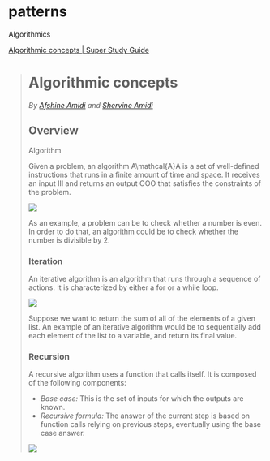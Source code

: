 # patterns
Algorithmics


[Algorithmic concepts | Super Study Guide](https://superstudy.guide/algorithms-data-structures/foundations/algorithmic-concepts/)

> # Algorithmic concepts
> 
> _By [Afshine Amidi](https://twitter.com/afshinea) and [Shervine Amidi](https://twitter.com/shervinea)_
> 
> ## Overview
> 
> Algorithm
> 
> Given a problem, an algorithm A\\mathcal{A}A is a set of well-defined instructions that runs in a finite amount of time and space. It receives an input III and returns an output OOO that satisfies the constraints of the problem.
> 
> ![](https://superstudy.guide/img/algorithms-data-structures/foundations/algorithmic-concepts/algorithm-1.png)
> 
> As an example, a problem can be to check whether a number is even. In order to do that, an algorithm could be to check whether the number is divisible by 2.
> 
> ### Iteration
> 
> An iterative algorithm is an algorithm that runs through a sequence of actions. It is characterized by either a for or a while loop.
> 
> ![](https://superstudy.guide/img/algorithms-data-structures/foundations/algorithmic-concepts/algorithm-2.png)
> 
> Suppose we want to return the sum of all of the elements of a given list. An example of an iterative algorithm would be to sequentially add each element of the list to a variable, and return its final value.
> 
> ### Recursion
> 
> A recursive algorithm uses a function that calls itself. It is composed of the following components:
> 
> -   _Base case:_ This is the set of inputs for which the outputs are known.
> -   _Recursive formula:_ The answer of the current step is based on function calls relying on previous steps, eventually using the base case answer.
> 
> ![](https://superstudy.guide/img/algorithms-data-structures/foundations/algorithmic-concepts/algorithm-3.png)
